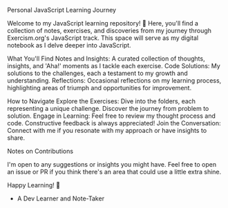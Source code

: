 Personal JavaScript Learning Journey

Welcome to my JavaScript learning repository! 🚀 Here, you'll find a collection of notes, exercises, and discoveries from my journey through Exercism.org's JavaScript track. This space will serve as my digital notebook as I delve deeper into JavaScript.

What You'll Find
Notes and Insights: A curated collection of thoughts, insights, and 'Aha!' moments as I tackle each exercise.
Code Solutions: My solutions to the challenges, each a testament to my growth and understanding.
Reflections: Occasional reflections on my learning process, highlighting areas of triumph and opportunities for improvement.

How to Navigate
Explore the Exercises: Dive into the folders, each representing a unique challenge. Discover the journey from problem to solution.
Engage in Learning: Feel free to review my thought process and code. Constructive feedback is always appreciated!
Join the Conversation: Connect with me if you resonate with my approach or have insights to share.

Notes on Contributions

I'm open to any suggestions or insights you might have. Feel free to open an issue or PR if you think there's an area that could use a little extra shine.

Happy Learning! 🌟

- A Dev Learner and Note-Taker